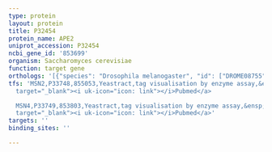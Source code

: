 ```yaml
---
type: protein
layout: protein
title: P32454
protein_name: APE2
uniprot_accession: P32454
ncbi_gene_id: '853699'
organism: Saccharomyces cerevisiae
function: target gene
orthologs: '[{"species": "Drosophila melanogaster", "id": ["DROME08755"]}, {"species": "Caenorhabditis elegans", "id": ["Q4TT88"]}]'
tfs: 'MSN2,P33748,855053,Yeastract,tag visualisation by enzyme assay,&ensp;<a href="https://www.ncbi.nlm.nih.gov/pubmed/?term=10590462%5Buid%5D+OR+24170807%5Buid%5D"
  target="_blank"><i uk-icon="icon: link"></i>Pubmed</a>

  MSN4,P33749,853803,Yeastract,tag visualisation by enzyme assay,&ensp;<a href="https://www.ncbi.nlm.nih.gov/pubmed/?term=10590462%5Buid%5D+OR+24170807%5Buid%5D"
  target="_blank"><i uk-icon="icon: link"></i>Pubmed</a>'
targets: ''
binding_sites: ''

---
```

